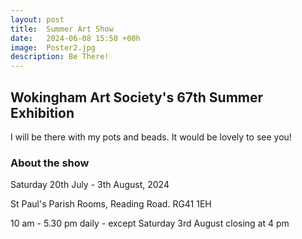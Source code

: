 ```yaml
---
layout: post
title:  Summer Art Show
date:   2024-06-08 15:50 +00h
image:  Poster2.jpg
description: Be There! 
---
```


## Wokingham Art Society's 67th Summer Exhibition

I will be there with my pots and beads. It would be lovely to see you!

### About the show

Saturday 20th July - 3th August, 2024

St Paul's Parish Rooms, Reading Road. RG41 1EH

10 am - 5.30 pm daily - except Saturday 3rd August closing at 4 pm
